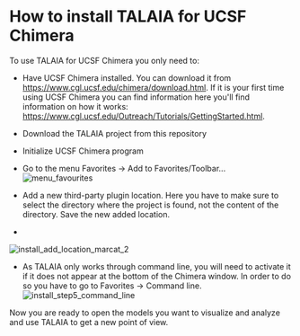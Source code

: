 # How to install TALAIA for UCSF Chimera

To use TALAIA for UCSF Chimera you only need to:
- Have UCSF Chimera installed. You can download it from https://www.cgl.ucsf.edu/chimera/download.html. If it is your first time using UCSF Chimera you can find information here you'll find information on how it works: https://www.cgl.ucsf.edu/Outreach/Tutorials/GettingStarted.html.
- Download the TALAIA project from this repository
- Initialize UCSF Chimera program
- Go to the menu Favorites -> Add to Favorites/Toolbar...
![menu_favourites](https://user-images.githubusercontent.com/63212606/234820955-c83f2c35-323d-4cec-b83c-eda7264dc63e.PNG)

- Add a new third-party plugin location. Here you have to make sure to select the directory where the project is found, not the content of the directory. Save the new added location.
- 
![install_add_location_marcat_2](https://user-images.githubusercontent.com/63212606/234833893-e21aafaa-caad-4f70-8db9-de7b057933d6.PNG)

- As TALAIA only works through command line, you will need to activate it if it does not appear at the bottom of the Chimera window. In order to do so you have to go to Favorites -> Command line.
![install_step5_command_line](https://user-images.githubusercontent.com/63212606/234821003-8ff69e87-90b1-4834-b593-8617575e319b.PNG)

Now you are ready to open the models you want to visualize and analyze and use TALAIA to get a new point of view.
